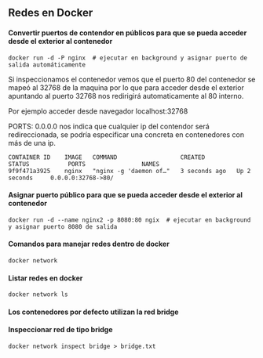 ## Redes en Docker  

#### Convertir puertos de contendor en públicos para que se pueda acceder desde el exterior al contenedor  
```
docker run -d -P nginx  # ejecutar en background y asignar puerto de salida automáticamente
```
Si inspeccionamos el contenedor vemos que el puerto 80 del contenedor se mapeó al 32768 de la maquina por lo que para acceder desde el  exterior apuntando al puerto 32768 nos redirigirá automaticamente al 80 interno. 

Por ejemplo acceder desde navegador localhost:32768  

PORTS: 0.0.0.0 nos indica que cualquier ip del contendor será redireccionada, se podría especificar una concreta en contenedores con más de una ip.  
```
CONTAINER ID    IMAGE   COMMAND                  CREATED         STATUS           PORTS                NAMES  
9f9f471a3925    nginx   "nginx -g 'daemon of…"   3 seconds ago   Up 2 seconds     0.0.0.0:32768->80/  
```
#### Asignar puerto público para que se pueda acceder desde el exterior al contenedor  
```
docker run -d --name nginx2 -p 8080:80 ngix  # ejecutar en background y asignar puerto 8080 de salida
```
#### Comandos para manejar redes dentro de docker
```
docker network
```
#### Listar redes en docker
```
docker network ls
```

#### Los contenedores por defecto utilizan la red bridge

#### Inspeccionar red de tipo bridge
```
docker network inspect bridge > bridge.txt
```
